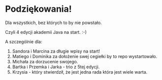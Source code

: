 # Podziękowania!

Dla wszystkich, bez których to by nie powstało.

Czyli 4 edycji akademii Java na start. :-)

A szczególnie dla:

1. Sandora i Marcina za długie wpisy na start!
2. Matiego i Dominika za dołożenie swej cegiełki by to repo wystartowało. 
3. Michała za dorzucenie swojego.
4. Bartka i Przemka i Jarka - trio z 5tej edycji.
5. Krzysia - który stwierdził, że jest jedna rada która jest wiele warta.
